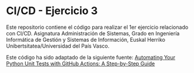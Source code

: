 # CI/CD - Ejercicio 3

Este repositorio contiene el código para realizar el 1er ejercicio relacionado con CI/CD. Asignatura Administración de Sistemas, Grado en Ingeniería Informática de Gestión y Sistemas de Información, Euskal Herriko Unibertsitatea/Universidad del País Vasco.

Este código ha sido adaptado de la siguiente fuente: [Automating Your Python Unit Tests with GitHub Actions: A Step-by-Step Guide
](https://blog.devgenius.io/automating-your-python-unit-tests-with-github-actions-a-step-by-step-guide-26d1ed7c07a8)

